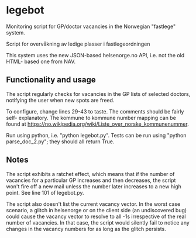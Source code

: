 legebot
=======
Monitoring script for GP/doctor vacancies in the Norwegian "fastlege" system.

Script for overvåkning av ledige plasser i fastlegeordningen

This system uses the new JSON-based helsenorge.no API, i.e. not the old HTML-
based one from NAV.

Functionality and usage
-----------------------

The script regularly checks for vacancies in the GP lists of selected doctors,
notifying the user when new spots are freed.

To configure, change lines 29-43 to taste. The comments should be fairly self-
explanatory. The kommune to kommune number mapping can be found at <https://no.wikipedia.org/wiki/Liste_over_norske_kommunenummer>.

Run using python, i.e. "python legebot.py". Tests can be run using "python parse_doc_2.py"; they should all return True.

Notes
-----

The script exhibits a ratchet effect, which means that if the number of 
vacancies for a particular GP increases and then decreases, the script won't
fire off a new mail unless the number later increases to a new high point. See
line 101 of legebot.py.

The script also doesn't list the current vacancy vector. In the worst case 
scenario, a glitch in helsenorge or on the client side (an undiscovered bug)
could cause the vacancy vector to resolve to all -1s irrespective of the real
number of vacancies. In that case, the script would silently fail to notice any
changes in the vacancy numbers for as long as the glitch persists.
